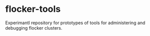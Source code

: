 # flocker-tools

Experimantl repository for prototypes of tools for administering and debugging
flocker clusters.
